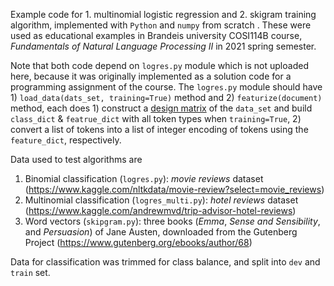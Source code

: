 Example code for 1. multinomial logistic regression and 2. skigram training algorithm, implemented with `Python` and `numpy` from scratch . 
These were used as educational examples in Brandeis university COSI114B course, *Fundamentals of Natural Language Processing II* in 2021 spring semester. 

Note that both code depend on `logres.py` module which is not uploaded here, because it was originally implemented as a solution code for a programming assignment of the course. 
The `logres.py` module should have 1) `load_data(dats_set, training=True)` method and 2) `featurize(document)` method, each does 1) construct a [design matrix](https://en.wikipedia.org/wiki/Design_matrix) of the `data_set` and build `class_dict` & `featrue_dict` with all token types when `training=True`, 2) convert a list of tokens into a list of integer encoding of tokens using the `feature_dict`, respectively. 

Data used to test algorithms are 
1. Binomial classification (`logres.py`): *movie reviews* dataset (https://www.kaggle.com/nltkdata/movie-review?select=movie_reviews)
1. Multinomial classification (`logres_multi.py`): *hotel reviews* dataset (https://www.kaggle.com/andrewmvd/trip-advisor-hotel-reviews)
1. Word vectors (`skipgram.py`): three books (*Emma*, *Sense and Sensibility*, and *Persuasion*) of Jane Austen, downloaded from the Gutenberg Project (https://www.gutenberg.org/ebooks/author/68)

Data for classification was trimmed for class balance, and split into `dev` and `train` set. 
